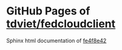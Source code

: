 GitHub Pages of [tdviet/fedcloudclient](https://github.com/tdviet/fedcloudclient.git)
===
Sphinx html documentation of [fe4f8e42](https://github.com/tdviet/fedcloudclient/tree/fe4f8e42a5535e9a2317601af750e95dfe7416d0)
